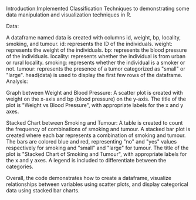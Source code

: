 Introduction:Implemented Classification Techniques to demonstrating some data manipulation and visualization techniques in R.

Data:

A dataframe named data is created with columns id, weight, bp, locality, smoking, and tumour.
id: represents the ID of the individuals.
weight: represents the weight of the individuals.
bp: represents the blood pressure of the individuals.
locality: represents whether the individual is from urban or rural locality.
smoking: represents whether the individual is a smoker or not.
tumour: represents the presence of a tumor categorized as "small" or "large".
head(data) is used to display the first few rows of the dataframe.
Analysis:

Graph between Weight and Blood Pressure:
A scatter plot is created with weight on the x-axis and bp (blood pressure) on the y-axis.
The title of the plot is "Weight vs Blood Pressure", with appropriate labels for the x and y axes.

Stacked Chart between Smoking and Tumour:
A table is created to count the frequency of combinations of smoking and tumour.
A stacked bar plot is created where each bar represents a combination of smoking and tumour.
The bars are colored blue and red, representing "no" and "yes" values respectively for smoking and "small" and "large" for tumour.
The title of the plot is "Stacked Chart of Smoking and Tumour", with appropriate labels for the x and y axes.
A legend is included to differentiate between the categories.

Overall, the code demonstrates how to create a dataframe, visualize relationships between variables using scatter plots, and display categorical data using stacked bar charts.
